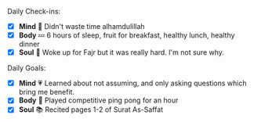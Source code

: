 Daily Check-ins:
- [x] **Mind** :iphone: Didn't waste time alhamdulillah
- [x] **Body** :zzz: 6 hours of sleep, fruit for breakfast, healthy lunch, healthy dinner
- [x] **Soul** :pray: Woke up for Fajr but it was really hard. I'm not sure why.

Daily Goals:
- [x] **Mind** :heartpulse: Learned about not assuming, and only asking questions which bring me benefit.
- [x] **Body** :dancer: Played competitive ping pong for an hour
- [x] **Soul** :books: Recited pages 1-2 of Surat As-Saffat
